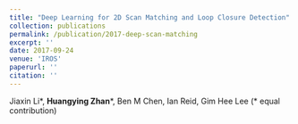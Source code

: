 ```yaml
---
title: "Deep Learning for 2D Scan Matching and Loop Closure Detection"
collection: publications
permalink: /publication/2017-deep-scan-matching
excerpt: ''
date: 2017-09-24
venue: 'IROS'
paperurl: ''
citation: ''
---
```


Jiaxin Li\*, **Huangying Zhan**\*, Ben M Chen, Ian Reid, Gim Hee Lee (* equal contribution)
